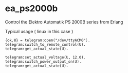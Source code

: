 # ea_ps2000b

Control the Elektro Automatik PS 2000B series from Erlang

Typical usage ( linux in this case )

    {ok,U} = telegram:open("/dev/ttyACM0").
    telegram:switch_to_remote_control(U).
    telegram:get_actual_state(U).

    telegram:set_actual_voltage(U, 12.0).
    telegram:switch_power_output_on(U).
    telegram:get_actual_state(U).

